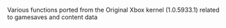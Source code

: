 Various functions ported from the Original Xbox kernel (1.0.5933.1) related to gamesaves and content data
